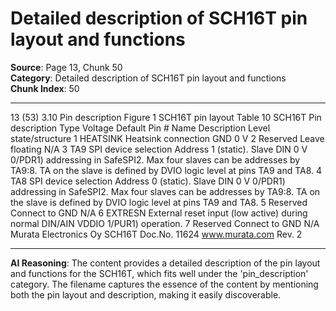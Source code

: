 # Detailed description of SCH16T pin layout and functions

**Source**: Page 13, Chunk 50  
**Category**: Detailed description of SCH16T pin layout and functions  
**Chunk Index**: 50

---

13 (53)
3.10 Pin description
Figure 1 SCH16T pin layout
Table 10 SCH16T Pin description
Type Voltage Default
Pin # Name Description
Level state/structure
1 HEATSINK Heatsink connection GND 0 V
2 Reserved Leave floating N/A
3 TA9 SPI device selection Address 1 (static). Slave DIN 0 V 0/PDR1)
addressing in SafeSPI2. Max four slaves can be
addresses by TA9:8. TA on the slave is defined by
DVIO logic level at pins TA9 and TA8.
4 TA8 SPI device selection Address 0 (static). Slave DIN 0 V 0/PDR1)
addressing in SafeSPI2. Max four slaves can be
addresses by TA9:8. TA on the slave is defined by
DVIO logic level at pins TA9 and TA8.
5 Reserved Connect to GND N/A
6 EXTRESN External reset input (low active) during normal DIN/AIN VDDIO 1/PUR1)
operation.
7 Reserved Connect to GND N/A
Murata Electronics Oy SCH16T Doc.No. 11624
www.murata.com Rev. 2

---

**AI Reasoning**: The content provides a detailed description of the pin layout and functions for the SCH16T, which fits well under the 'pin_description' category. The filename captures the essence of the content by mentioning both the pin layout and description, making it easily discoverable.
